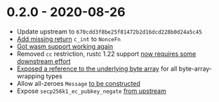 
# 0.2.0 - 2020-08-26

* Update upstream to `670cdd3f8be25f81472b2d16dcd228b0d24a5c45`
* [Add missing return](https://github.com/rust-bitcoin/rust-secp256k1/pull/195) `c_int` to `NonceFn`
* [Got wasm support working again](https://github.com/rust-bitcoin/rust-secp256k1/pull/208)
* Removed `cc` restriction, rustc 1.22 support [now requires some downstream effort](https://github.com/rust-bitcoin/rust-secp256k1/pull/204)
* [Exposed a reference to the underlying byte array](https://github.com/rust-bitcoin/rust-secp256k1/pull/219) for all byte-array-wrapping types
* Allow all-zeroes `Message` [to be constructed](https://github.com/rust-bitcoin/rust-secp256k1/pull/207)
* Expose `secp256k1_ec_pubkey_negate` [from upstream](https://github.com/rust-bitcoin/rust-secp256k1/pull/222)

